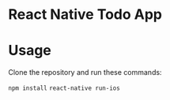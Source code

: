 # React Native Todo App

# Usage

Clone the repository and run these commands:

```npm install``` 
```react-native run-ios```
